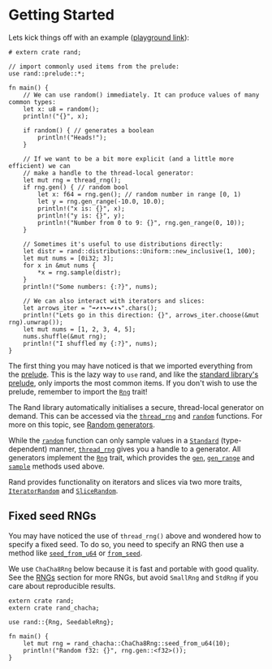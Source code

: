 # Getting Started

Lets kick things off with an example ([playground link](https://play.rust-lang.org/?version=stable&mode=debug&edition=2018&gist=4cad6600b21578cfa22009c281c780fe)):

```rust,editable
# extern crate rand;

// import commonly used items from the prelude:
use rand::prelude::*;

fn main() {
    // We can use random() immediately. It can produce values of many common types:
    let x: u8 = random();
    println!("{}", x);

    if random() { // generates a boolean
        println!("Heads!");
    }

    // If we want to be a bit more explicit (and a little more efficient) we can
    // make a handle to the thread-local generator:
    let mut rng = thread_rng();
    if rng.gen() { // random bool
        let x: f64 = rng.gen(); // random number in range [0, 1)
        let y = rng.gen_range(-10.0, 10.0);
        println!("x is: {}", x);
        println!("y is: {}", y);
        println!("Number from 0 to 9: {}", rng.gen_range(0, 10));
    }
    
    // Sometimes it's useful to use distributions directly:
    let distr = rand::distributions::Uniform::new_inclusive(1, 100);
    let mut nums = [0i32; 3];
    for x in &mut nums {
        *x = rng.sample(distr);
    }
    println!("Some numbers: {:?}", nums);
    
    // We can also interact with iterators and slices:
    let arrows_iter = "➡⬈⬆⬉⬅⬋⬇⬊".chars();
    println!("Lets go in this direction: {}", arrows_iter.choose(&mut rng).unwrap());
    let mut nums = [1, 2, 3, 4, 5];
    nums.shuffle(&mut rng);
    println!("I shuffled my {:?}", nums);
}
```

The first thing you may have noticed is that we imported everything from the
[prelude]. This is the lazy way to `use` rand, and like the
[standard library's prelude](https://doc.rust-lang.org/std/prelude/index.html),
only imports the most common items. If you don't wish to use the prelude,
remember to import the [`Rng`] trait!

The Rand library automatically initialises a secure, thread-local generator
on demand. This can be accessed via the [`thread_rng`] and [`random`] functions.
For more on this topic, see [Random generators](guide-gen.md).

While the [`random`] function can only sample values in a [`Standard`]
(type-dependent) manner, [`thread_rng`] gives you a handle to a generator.
All generators implement the [`Rng`] trait, which provides the [`gen`],
[`gen_range`] and [`sample`] methods used above.

Rand provides functionality on iterators and slices via two more traits,
[`IteratorRandom`] and [`SliceRandom`].

## Fixed seed RNGs

You may have noticed the use of `thread_rng()` above and wondered how to
specify a fixed seed. To do so, you need to specify an RNG then use a method
like [`seed_from_u64`] or [`from_seed`].

We use `ChaCha8Rng` below because it is fast and portable with good quality.
See the [RNGs] section for more RNGs, but avoid `SmallRng` and `StdRng` if you
care about reproducible results.

```rust,editable
extern crate rand;
extern crate rand_chacha;

use rand::{Rng, SeedableRng};

fn main() {
    let mut rng = rand_chacha::ChaCha8Rng::seed_from_u64(10);
    println!("Random f32: {}", rng.gen::<f32>());
}
```

[RNGs]: guide-rngs.html
[prelude]: https://rust-random.github.io/rand/rand/prelude/index.html
[`Rng`]: https://rust-random.github.io/rand/rand/trait.Rng.html
[`gen`]: https://rust-random.github.io/rand/rand/trait.Rng.html#method.gen
[`gen_range`]: https://rust-random.github.io/rand/rand/trait.Rng.html#method.gen_range
[`sample`]: https://rust-random.github.io/rand/rand/trait.Rng.html#method.sample
[`thread_rng`]: https://rust-random.github.io/rand/rand/fn.thread_rng.html
[`random`]: https://rust-random.github.io/rand/rand/fn.random.html
[`Standard`]: https://rust-random.github.io/rand/rand/distributions/struct.Standard.html
[`IteratorRandom`]: https://rust-random.github.io/rand/rand/seq/trait.IteratorRandom.html
[`SliceRandom`]: https://rust-random.github.io/rand/rand/seq/trait.SliceRandom.html
[`seed_from_u64`]: https://rust-random.github.io/rand/rand/trait.SeedableRng.html#method.seed_from_u64
[`from_seed`]: https://rust-random.github.io/rand/rand/trait.SeedableRng.html#tymethod.from_seed
